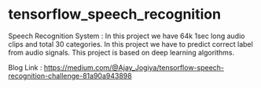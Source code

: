 # tensorflow_speech_recognition
Speech Recognition System : In this project we have 64k 1sec long audio clips and total 30 categories. In this project we have to predict correct label from audio signals.  This project is based on deep learning algorithms.

Blog Link : https://medium.com/@Ajay_Jogiya/tensorflow-speech-recognition-challenge-81a90a943898


